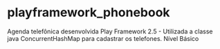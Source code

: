 # playframework_phonebook
Agenda telefônica desenvolvida Play Framework 2.5 - Utilizada a classe java ConcurrentHashMap para cadastrar os telefones. Nível Básico
